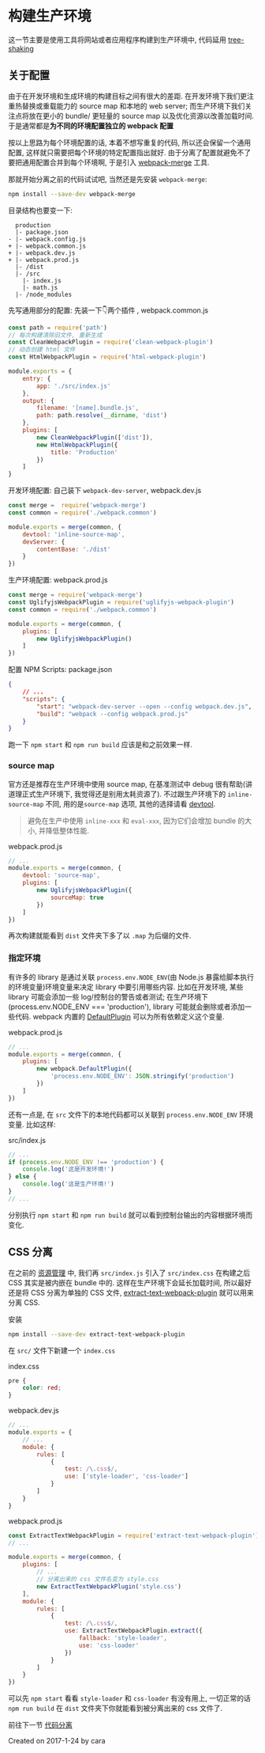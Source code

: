 # 构建生产环境
这一节主要是使用工具将网站或者应用程序构建到生产环境中, 代码延用 [tree-shaking](https://github.com/Caraws/webpack-demo/tree/master/tree-shaking)

## 关于配置
由于在开发环境和生成环境的构建目标之间有很大的差距. 在开发环境下我们更注重热替换或重载能力的 source map 和本地的 web server; 而生产环境下我们关注点将放在更小的 bundle/ 更轻量的 source map 以及优化资源以改善加载时间. 于是通常都是**为不同的环境配置独立的 webpack 配置**

按以上思路为每个环境配置的话, 本着不想写重复的代码, 所以还会保留一个通用配置, 这样就只需要把每个环境的特定配置指出就好. 由于分离了配置就避免不了要把通用配置合并到每个环境啊, 于是引入 [webpack-merge](https://github.com/survivejs/webpack-merge) 工具.

那就开始分离之前的代码试试吧, 当然还是先安装 `webpack-merge`:
```zsh
npm install --save-dev webpack-merge
```

目录结构也要变一下:
```shell
  production
  |- package.json
- |- webpack.config.js
+ |- webpack.common.js
+ |- webpack.dev.js
+ |- webpack.prod.js
  |- /dist
  |- /src
    |- index.js
    |- math.js
  |- /node_modules
```

先写通用部分的配置: 先装一下👇两个插件 , webpack.common.js
```js
const path = require('path')
// 每次构建清除旧文件, 重新生成
const CleanWebpackPlugin = require('clean-webpack-plugin')
// 动态创建 html 文件
const HtmlWebpackPlugin = require('html-webpack-plugin')

module.exports = {
    entry: {
        app: './src/index.js'
    },
    output: {
        filename: '[name].bundle.js',
        path: path.resolve(__dirname, 'dist')
    },
    plugins: [
        new CleanWebpackPlugin(['dist']),
        new HtmlWebpackPlugin({
            title: 'Production'
        })
    ]
}
```

开发环境配置: 自己装下 `webpack-dev-server`, webpack.dev.js
```js
const merge =  require('webpack-merge')
const common = require('./webpack.common')

module.exports = merge(common, {
    devtool: 'inline-source-map',
    devServer: {
        contentBase: './dist'
    }
})
```

生产环境配置: webpack.prod.js
```js
const merge = require('webpack-merge')
const UglifyjsWebpackPlugin = require('uglifyjs-webpack-plugin')
const common = require('./webpack.common')

module.exports = merge(common, {
    plugins: [
        new UglifyjsWebpackPlugin()
    ]
})
```

配置 NPM Scripts: package.json
```json
{
    // ...
    "scripts": {
        "start": "webpack-dev-server --open --config webpack.dev.js",
        "build": "webpack --config webpack.prod.js"
    }
}
```
跑一下 `npm start` 和 `npm run build` 应该是和之前效果一样.

### source map
官方还是推荐在生产环境中使用 source map, 在基准测试中 debug 很有帮助(讲道理正式生产环境下, 我觉得还是别用太耗资源了). 不过跟生产环境下的 `inline-source-map` 不同, 用的是`source-map` 选项, 其他的选择请看 [devtool](https://doc.webpack-china.org/configuration/devtool).

> 避免在生产中使用 `inline-xxx` 和 `eval-xxx`, 因为它们会增加 bundle 的大小, 并降低整体性能.

webpack.prod.js
```js
// ...
module.exports = merge(common, {
    devtool: 'source-map',
    plugins: [
        new UglifyjsWebpackPlugin({
            sourceMap: true
        })
    ]
})
```
再次构建就能看到 `dist` 文件夹下多了以 `.map` 为后缀的文件.

### 指定环境
有许多的 library 是通过关联 `process.env.NODE_ENV`(由 Node.js 暴露给脚本执行的环境变量)环境变量来决定 library 中要引用哪些内容. 比如在开发环境, 某些 library 可能会添加一些 log/控制台的警告或者测试; 在生产环境下(process.env.NODE_ENV === 'production'), library 可能就会删除或者添加一些代码. webpack 内置的 [DefaultPlugin](https://doc.webpack-china.org/plugins/define-plugin) 可以为所有依赖定义这个变量.

webpack.prod.js
```js
// ...
module.exports = merge(common, {
    plugins: [
        new webpack.DefaultPlugin({
            'process.env.NODE_ENV': JSON.stringify('production')
        })
    ]
})
```

还有一点是, 在 `src` 文件下的本地代码都可以关联到 `process.env.NODE_ENV` 环境变量. 比如这样:

src/index.js
```js
// ...
if (process.env.NODE_ENV !== 'production') {
    console.log('这是开发环境!')
} else {
    console.log('这是生产环境!')
}
// ...
```

分别执行 `npm start` 和 `npm run build` 就可以看到控制台输出的内容根据环境而变化.

## CSS 分离
在之前的 [资源管理](https://github.com/Caraws/webpack-demo/tree/master/asset) 中, 我们再 `src/index.js` 引入了 `src/index.css` 在构建之后 CSS 其实是被内嵌在 bundle 中的. 这样在生产环境下会延长加载时间, 所以最好还是将 CSS 分离为单独的 CSS 文件, [extract-text-webpack-plugin](https://doc.webpack-china.org/plugins/extract-text-webpack-plugin) 就可以用来分离 CSS.

安装
```zsh
npm install --save-dev extract-text-webpack-plugin
```

在 `src/` 文件下新建一个 `index.css`

index.css
```css
pre {
    color: red;
}
```

webpack.dev.js
```js
// ...
module.exports = {
    // ...
    module: {
        rules: [
            {
                test: /\.css$/,
                use: ['style-loader', 'css-loader']
            }
        ]
    }
}
```

webpack.prod.js
```js
const ExtractTextWebpackPlugin = require('extract-text-webpack-plugin')
// ...

module.exports = merge(common, {
    plugins: [
        // ...
        // 分离出来的 css 文件名变为 style.css
        new ExtractTextWebpackPlugin('style.css')
    ],
    module: {
        rules: [
            {
                test: /\.css$/,
                use: ExtractTextWebpackPlugin.extract({
                    fallback: 'style-loader',
                    use: 'css-loader'
                })
            }
        ]
    }
})
```

可以先 `npm start` 看看 `style-loader` 和 `css-loader` 有没有用上, 一切正常的话 `npm run build` 在 `dist` 文件夹下你就能看到被分离出来的 css 文件了.

前往下一节 [代码分离](https://github.com/Caraws/webpack-demo/tree/master/code-split)

Created on 2017-1-24 by cara
